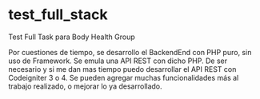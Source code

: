 # test_full_stack
Test Full Task para Body Health Group


Por cuestiones de tiempo, se desarrollo el BackendEnd con PHP puro, sin uso de Framework. Se emula una API REST con dicho PHP.
De ser necesario y si me dan mas tiempo puedo desarrollar el API REST con Codeigniter 3 o 4.
Se pueden agregar muchas funcionalidades más al trabajo realizado, o mejorar lo ya desarrollado.
